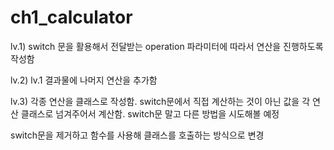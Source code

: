 # ch1_calculator

lv.1) switch 문을 활용해서 전달받는 operation 파라미터에 따라서 연산을 진행하도록 작성함

lv.2) lv.1 결과물에 나머지 연산을 추가함

lv.3) 각종 연산을 클래스로 작성함.
switch문에서 직접 계산하는 것이 아닌 값을 각 연산 클래스로 넘겨주어서 계산함. switch문 말고 다른 방법을 시도해볼 예정

switch문을 제거하고 함수를 사용해 클래스를 호출하는 방식으로 변경
